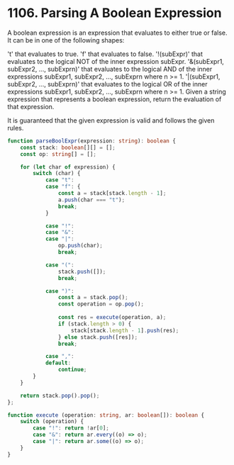 # 1106. Parsing A Boolean Expression

A boolean expression is an expression that evaluates to either true or false. It can be in one of the following shapes:

't' that evaluates to true.
'f' that evaluates to false.
'!(subExpr)' that evaluates to the logical NOT of the inner expression subExpr.
'&(subExpr1, subExpr2, ..., subExprn)' that evaluates to the logical AND of the inner expressions subExpr1, subExpr2, ..., subExprn where n >= 1.
'|(subExpr1, subExpr2, ..., subExprn)' that evaluates to the logical OR of the inner expressions subExpr1, subExpr2, ..., subExprn where n >= 1.
Given a string expression that represents a boolean expression, return the evaluation of that expression.

It is guaranteed that the given expression is valid and follows the given rules.


```ts
function parseBoolExpr(expression: string): boolean {
    const stack: boolean[][] = [];
    const op: string[] = [];

    for (let char of expression) {
        switch (char) {
            case "t":
            case "f": {
                const a = stack[stack.length - 1];
                a.push(char === "t");
                break;
            }

            case "!":
            case "&":
            case "|":
                op.push(char);
                break;

            case "(":
                stack.push([]);
                break;

            case ")":
                const a = stack.pop();
                const operation = op.pop();
                
                const res = execute(operation, a);
                if (stack.length > 0) {
                    stack[stack.length - 1].push(res);
                } else stack.push([res]);
                break;

            case ",":
            default:
                continue;
        }
    }

    return stack.pop().pop();
};

function execute (operation: string, ar: boolean[]): boolean {
    switch (operation) {
        case "!": return !ar[0];
        case "&": return ar.every((o) => o);
        case "|": return ar.some((o) => o);
    }
}
```
